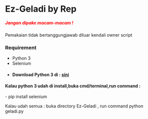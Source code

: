 # Ez-Geladi by Rep

<h5 style ="color :red">Jangan dipake macam-macam !</h5>
<p> Pemakaian tidak bertanggungjawab diluar kendali owner script</p>

<h3>Requirement</h3>
<ul>
<li>Python 3</li>
<li>Selenium</li>
<li><h4>Download Python 3 di : <a href = "https://www.python.org/downloads/">sini</a></h4></li>
</ul>

<h4> Kalau python 3 udah di install,buka cmd/terminal,run command : </h4>
- pip install selenium

Kalau udah semua : buka directory Ez-Geladi , run command python geladi.py


